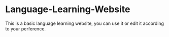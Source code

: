 # Language-Learning-Website
This is a basic language learning website, you can use it or edit it according to your perference.
